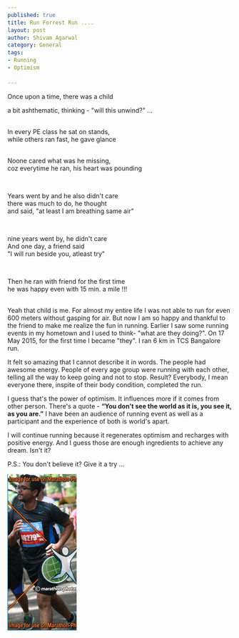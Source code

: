 ```yaml
--- 
published: true
title: Run Forrest Run ....
layout: post
author: Shivam Agarwal
category: General
tags: 
- Running
- Optimism

---
```


<p class="para-center" style="font-style:italic;">

Once upon a time, there was a child<br />

a bit ashthematic, thinking - "will this unwind?" ...<br />
<!-- more -->
<br />
In every PE class he sat on stands,<br />
while others ran fast, he gave glance<br />

<br />

Noone cared what was he missing,<br />
coz everytime he ran, his heart was pounding<br />

<br />

Years went by and he also didn't care<br />
there was much to do, he thought<br />
and said, "at least I am breathing same air"<br />

<br />

nine years went by, he didn't care<br />
And one day, a friend said<br />
"I will run beside you, atleast try"<br />

<br />

Then he ran with friend for the first time<br />
he was happy even with 15 min. a mile !!!<br />
<br />
</p>

Yeah that child is me. For almost my entire life I was not able to run for even 600 meters without gasping for air. But now I am so happy and thankful to the friend to make me realize the fun in running. Earlier I saw some running events in my hometown and I used to think- "what are they doing?". On 17 May 2015, for the first time I became "they". I ran 6 km in TCS Bangalore run. 

It felt so amazing that I cannot describe it in words. The people had awesome energy. People of every age group were running with each other, telling all the way to keep going and not to stop. Result? Everybody, I mean everyone there, inspite of their body condition, completed the run.

I guess that's the power of optimism. It influences more if it comes from other person. There's a quote - __“You don't see the world as it is, you see it, as you are.”__ I have been an audience of running event as well as a participant and the experience of both is world's apart. 

I will continue running because it regenerates optimism and recharges with positive energy. And I guess those are enough ingredients to achieve any dream. Isn't it? 

P.S.: You don't believe it? Give it a try ... 


<img src = "/images/running_pic.png"/>
